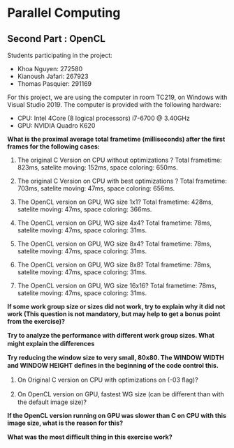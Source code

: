 # Parallel Computing
## Second Part : OpenCL

Students participating in the project:
 - Khoa Nguyen: 272580
 - Kianoush Jafari: 267923
 - Thomas Pasquier: 291169

For this project, we are using the computer in room TC219, on Windows with Visual Studio 2019.
The computer is provided with the following hardware:
- CPU: Intel 4Core (8 logical processors) i7-6700 @ 3.40GHz
- GPU: NVIDIA Quadro K620

**What is the proximal average total frametime (milliseconds) after the first frames for the following cases:**
1. The original C Version on CPU without optimizations ?
Total frametime: 823ms, satelite moving: 152ms, space coloring: 650ms.

2. The original C Version on CPU with best optimizations ?
Total frametime: 703ms, satelite moving: 47ms, space coloring: 656ms.

3. The OpenCL version on GPU, WG size 1x1?
Total frametime: 428ms, satelite moving: 47ms, space coloring: 366ms.

4. The OpenCL version on GPU, WG size 4x4?
Total frametime: 78ms, satelite moving: 47ms, space coloring: 31ms.

5. The OpenCL version on GPU, WG size 8x4?
Total frametime: 78ms, satelite moving: 47ms, space coloring: 31ms.

6. The OpenCL version on GPU, WG size 8x8?
Total frametime: 78ms, satelite moving: 47ms, space coloring: 31ms.

7. The OpenCL version on GPU, WG size 16x16?
Total frametime: 78ms, satelite moving: 47ms, space coloring: 31ms.



**If some work group size or sizes did not work, try to explain why it did not work (This question is not mandatory, but may help to get a bonus point from the exercise)?**


**Try to analyze the performance with diﬀerent work group sizes. What might explain the diﬀerences**


**Try reducing the window size to very small, 80x80. The WINDOW WIDTH and WINDOW HEIGHT deﬁnes in the beginning of the code control this.**
1. On Original C version on CPU with optimizations on (-03 ﬂag)?


2. On OpenCL version on GPU, fastest WG size (can be diﬀerent than with the default image size)?


**If the OpenCL version running on GPU was slower than C on CPU with this image size, what is the reason for this?**


**What was the most diﬃcult thing in this exercise work?**

